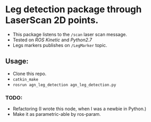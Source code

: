 # Leg detection package through LaserScan 2D points.

 - This package listens to the `/scan` laser scan message.
 - Tested on *ROS Kinetic* and *Python2.7*
 - Legs markers publishes on `/LegMarker` topic.

## Usage:

 - Clone this repo.
 - `catkin_make`
 - `rosrun agn_leg_detection agn_leg_detection.py `

### TODO:
 - Refactoring (I wrote this node, when I was a newbie in Python.)
 - Make it as parametric-able by ros-param.
